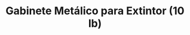 ---
title: "Gabinete Metálico para Extintor (10 lb)"
description: "Protección y Ubicación Segura para tu Extintor"
line: "Línea de control de incendios"
main:
  id: 107 # ID único para este producto
  content: |
    Presentamos nuestro **Gabinete Metálico para Extintor de 10 lb** – la solución ideal para proteger y señalizar adecuadamente tus equipos contra incendios. Parte vital de nuestra **Línea de Control de Incendios**, este gabinete no solo resguarda tu extintor de daños y vandalismo, sino que también asegura su visibilidad y fácil acceso en caso de emergencia, incluyendo el servicio de instalación profesional.

  imgCard: "@/images/products/b-12.avif"
  imgMain: "@/images/products/b-12.avif"
  imgAlt: "Gabinete Metálico para Extintor (10 lb)"
tabs:
  - id: "tabs-with-card-item-1"
    dataTab: "#tabs-with-card-1"
    title: "Descripción General"
  - id: "tabs-with-card-item-2"
    dataTab: "#tabs-with-card-2"
    title: "Especificaciones y Servicio"
  - id: "tabs-with-card-item-3"
    dataTab: "#tabs-with-card-3"
    title: "Ventajas Clave"
longDescription:
  title: "Seguridad y Organización al Mejor Precio"
  subTitle: |
    Nuestro Gabinete Metálico para Extintor es una inversión inteligente para cualquier empresa, edificio o espacio que requiera cumplir con normativas de seguridad y mantener sus extintores protegidos. Su construcción robusta y el servicio de instalación incluido garantizan una solución completa y lista para usar, proporcionando tranquilidad y facilitando una respuesta rápida ante cualquier conato de incendio.
  btnTitle: "Adquiere tu Gabinete con Instalación"
  btnURL: "#"
descriptionList:
  - title: "Protección Superior"
    subTitle: "Resguarda el extintor de golpes, suciedad, condiciones climáticas adversas y manipulación no autorizada."
  - title: "Visibilidad y Acceso"
    subTitle: "Su diseño y ubicación estratégica con instalación profesional aseguran que el extintor sea fácil de identificar y accesible en momentos críticos."
  - title: "Material Duradero"
    subTitle: "Fabricado en metal resistente con pintura electrostática, ofrece una larga vida útil y resistencia a la corrosión."
specificationsLeft:
  - title: "Capacidad Compatible"
    subTitle: "Diseñado específicamente para extintores de 10 lb."
  - title: "Material"
    subTitle: "Lámina metálica de alta resistencia con acabado en pintura electrostática (color rojo o a elección)."
  - title: "Dimensiones"
    subTitle: "Dimensiones aproximadas de X cm de alto x X cm de ancho x X cm de profundidad, adaptadas para extintores de 10 lb."
  - title: "Precio"
    subTitle: "$100.000"
  - title: "Servicio Incluido"
    subTitle: "Incluye **instalación profesional** del gabinete en el lugar deseado (dentro del área de cobertura)."
tableData:
  - feature: ["Especificación", "Valor"]
    description:
      - ["Tipo de Producto", "Gabinete para Extintor"]
      - ["Capacidad Compatible", "10 lb"]
      - ["Material", "Metal (Lámina de acero)"]
      - ["Precio (COP)", "$100.000 (Incluye instalación)"]
      - ["Acabado", "Pintura electrostática"]
blueprints:
  first: "@/images/products/b-12.avif"
  second: "@/images/products/b-12.avif"
---